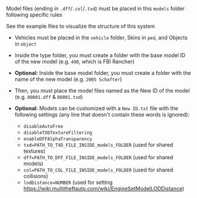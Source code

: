 Model files (ending in `.dff`/`.col`/`.txd`) must be placed in this `models` folder following specific rules

See the example files to visualize the structure of this system

- Vehicles must be placed in the `vehicle` folder, Skins in `ped`, and Objects in `object`

- Inside the type folder, you must create a folder with the base model ID of the new model (e.g. `490`, which is FBI Rancher)

- **Optional:** Inside the base model folder, you must create a folder with the name of the new model (e.g. `2005 Schafter`)

- Then, you must place the model files named as the New ID of the model (e.g. `80001.dff` & `80001.txd`)

- **Optional:** Models can be customized with a `New ID.txt` file with the following settings (any line that doesn't contain these words is ignored):

  - `disableAutoFree`
  - `disableTXDTextureFiltering`
  - `enableDFFAlphaTransparency`
  - `txd=PATH_TO_TXD_FILE_INSIDE_models_FOLDER` (used for shared textures)
  - `dff=PATH_TO_DFF_FILE_INSIDE_models_FOLDER` (used for shared models)
  - `col=PATH_TO_COL_FILE_INSIDE_models_FOLDER` (used for shared collisions)
  - `lodDistance=NUMBER` (used for setting https://wiki.multitheftauto.com/wiki/EngineSetModelLODDistance)
